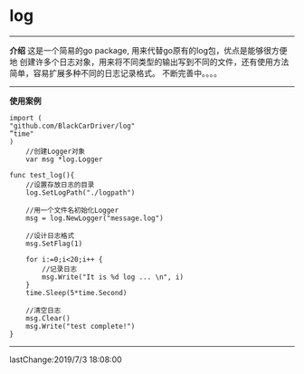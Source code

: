 # log

----------

**介绍**
 这是一个简易的go package, 用来代替go原有的log包，优点是能够很方便地 创建许多个日志对象，用来将不同类型的输出写到不同的文件，还有使用方法简单，容易扩展多种不同的日志记录格式。 不断完善中。。。。

----------

**使用案例**

    import (
    "github.com/BlackCarDriver/log" 
    ”time"
    )
    	//创建Logger对象
        var msg *log.Logger
    
	func test_log(){
    	//设置存放日志的目录
    	log.SetLogPath("./logpath")

        //用一个文件名初始化Logger
    	msg = log.NewLogger("message.log")

    	//设计日志格式
    	msg.SetFlag(1)
   
      	for i:=0;i<20;i++ {
    		//记录日志
    		msg.Write("It is %d log ... \n", i)
    	}
    	time.Sleep(5*time.Second)

    	//清空日志
    	msg.Clear()
    	msg.Write("test complete!")
    }

----------

lastChange:2019/7/3 18:08:00 